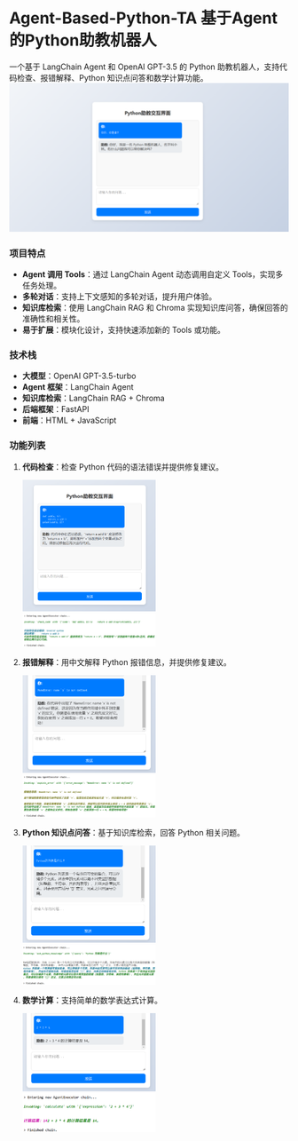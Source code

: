 # Agent-Based-Python-TA   基于Agent的Python助教机器人

一个基于 LangChain Agent 和 OpenAI GPT-3.5 的 Python 助教机器人，支持代码检查、报错解释、Python 知识点问答和数学计算功能。
![打招呼示例](基于Agent的Python助教机器人/images/打招呼.png)

### 项目特点
- **Agent 调用 Tools**：通过 LangChain Agent 动态调用自定义 Tools，实现多任务处理。
- **多轮对话**：支持上下文感知的多轮对话，提升用户体验。
- **知识库检索**：使用 LangChain RAG 和 Chroma 实现知识库问答，确保回答的准确性和相关性。
- **易于扩展**：模块化设计，支持快速添加新的 Tools 或功能。

### 技术栈
- **大模型**：OpenAI GPT-3.5-turbo
- **Agent 框架**：LangChain Agent
- **知识库检索**：LangChain RAG + Chroma
- **后端框架**：FastAPI
- **前端**：HTML + JavaScript

### 功能列表
1. **代码检查**：检查 Python 代码的语法错误并提供修复建议。  
   <div style="text-align: left;">
     <img src="基于Agent的Python助教机器人/images/test_check_code.png" alt="代码检查功能" style="width:50%;" />  
     <img src="基于Agent的Python助教机器人/images/agent_function_call_check_code.png" alt="代码检查功能 Agent 调用" style="width:50%;" />
   </div>

2. **报错解释**：用中文解释 Python 报错信息，并提供修复建议。  
   <div style="text-align: left;">
     <img src="基于Agent的Python助教机器人/images/test_explain_error.png" alt="报错解释功能" style="width:50%;" />  
     <img src="基于Agent的Python助教机器人/images/agent_function_call_explain_error.png" alt="报错解释功能 Agent 调用" style="width:50%;" />
   </div>

3. **Python 知识点问答**：基于知识库检索，回答 Python 相关问题。  
   <div style="text-align: left;">
     <img src="基于Agent的Python助教机器人/images/test_ask_python_knowledge.png" alt="知识点问答功能" style="width:50%;" />  
     <img src="基于Agent的Python助教机器人/images/agent_function_call_ask_python_knowledge.png" alt="知识点问答功能 Agent 调用" style="width:50%;" />
   </div>

4. **数学计算**：支持简单的数学表达式计算。  
   <div style="text-align: left;">
     <img src="基于Agent的Python助教机器人/images/test_calculate.png" alt="数学计算功能" style="width:50%;" />  
     <img src="基于Agent的Python助教机器人/images/agent_function_call_calculate.png" alt="数学计算功能 Agent 调用" style="width:50%;" />
   </div>


